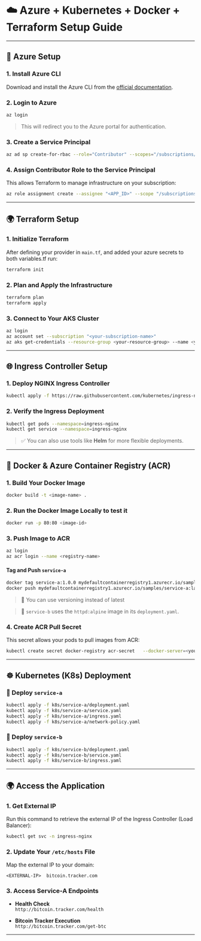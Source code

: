 # ☁️ Azure + Kubernetes + Docker + Terraform Setup Guide

---

## 🔧 Azure Setup

### 1. Install Azure CLI

Download and install the Azure CLI from the [official documentation](https://learn.microsoft.com/en-us/cli/azure/install-azure-cli).

### 2. Login to Azure

```bash
az login
```

> This will redirect you to the Azure portal for authentication.

### 3. Create a Service Principal

```bash
az ad sp create-for-rbac --role="Contributor" --scopes="/subscriptions/<SUBSCRIPTION_ID>"
```

### 4. Assign Contributor Role to the Service Principal

This allows Terraform to manage infrastructure on your subscription:

```bash
az role assignment create --assignee "<APP_ID>" --scope "/subscriptions/<SUBSCRIPTION_ID>" --role Contributor
```

---

## 🌍 Terraform Setup

### 1. Initialize Terraform

After defining your provider in `main.tf`, and added your azure secrets to both variables.tf run:

```bash
terraform init
```

### 2. Plan and Apply the Infrastructure

```bash
terraform plan
terraform apply
```

### 3. Connect to Your AKS Cluster

```bash
az login
az account set --subscription "<your-subscription-name>"
az aks get-credentials --resource-group <your-resource-group> --name <your-cluster-name>  # connect to the cluster and will allow you to run kubectl commands
```

---

## 🌐 Ingress Controller Setup

### 1. Deploy NGINX Ingress Controller

```bash
kubectl apply -f https://raw.githubusercontent.com/kubernetes/ingress-nginx/controller-v1.3.0/deploy/static/provider/cloud/deploy.yaml
```

### 2. Verify the Ingress Deployment

```bash
kubectl get pods --namespace=ingress-nginx
kubectl get service --namespace=ingress-nginx
```

> ✅ You can also use tools like **Helm** for more flexible deployments.

---

## 🐳 Docker & Azure Container Registry (ACR)

### 1. Build Your Docker Image

```bash
docker build -t <image-name> .
```

### 2. Run the Docker Image Locally to test it

```bash
docker run -p 80:80 <image-id>
```

### 3. Push Image to ACR

```bash
az login
az acr login --name <registry-name>
```

#### Tag and Push `service-a`

```bash
docker tag service-a:1.0.0 mydefaultcontainerregistry1.azurecr.io/samples/service-a:latest
docker push mydefaultcontainerregistry1.azurecr.io/samples/service-a:latest
```

> 📌 You can use versioning instead of latest

> 📌 `service-b` uses the `httpd:alpine` image in its `deployment.yaml`.

### 4. Create ACR Pull Secret

This secret allows your pods to pull images from ACR:

```bash
kubectl create secret docker-registry acr-secret   --docker-server=<your-acr-server>   --docker-username=<username>   --docker-password=<password>   --docker-email=unused
```

---

## ☸️ Kubernetes (K8s) Deployment

### 🚀 Deploy `service-a`

```bash
kubectl apply -f k8s/service-a/deployment.yaml
kubectl apply -f k8s/service-a/service.yaml
kubectl apply -f k8s/service-a/ingress.yaml
kubectl apply -f k8s/service-a/network-policy.yaml
```

### 🚀 Deploy `service-b`

```bash
kubectl apply -f k8s/service-b/deployment.yaml
kubectl apply -f k8s/service-b/service.yaml
kubectl apply -f k8s/service-b/ingress.yaml
```

---

## 🌍 Access the Application

### 1. Get External IP

Run this command to retrieve the external IP of the Ingress Controller (Load Balancer):

```bash
kubectl get svc -n ingress-nginx
```

### 2. Update Your `/etc/hosts` File

Map the external IP to your domain:

```text
<EXTERNAL-IP>  bitcoin.tracker.com
```

### 3. Access Service-A Endpoints

- **Health Check**  
  `http://bitcoin.tracker.com/health`

- **Bitcoin Tracker Execution**  
  `http://bitcoin.tracker.com/get-btc`

---
